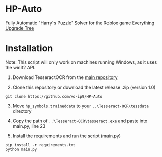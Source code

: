 # HP-Auto
Fully Automatic "Harry's Puzzle" Solver for the Roblox game [Everything Upgrade Tree](https://www.roblox.com/games/122809141833750/Everything-Upgrade-Tree)

# Installation
Note: This script will only work on machines running Windows, as it uses the win32 API.

1. Download TesseractOCR from the [main repository](https://github.com/tesseract-ocr/tesseract)

2. Clone this repository or download the latest release .zip (version 1.0)
```
git clone https://github.com/vo-ip9/HP-Auto
```

3. Move `hp_symbols.traineddata` to your `..\Tesseract-OCR\tessdata` directory

4. Copy the path of `..\Tesseract-OCR\tesseract.exe` and paste into main.py, line 23

5. Install the requirements and run the script (main.py)
```
pip install -r requirements.txt
python main.py
```
